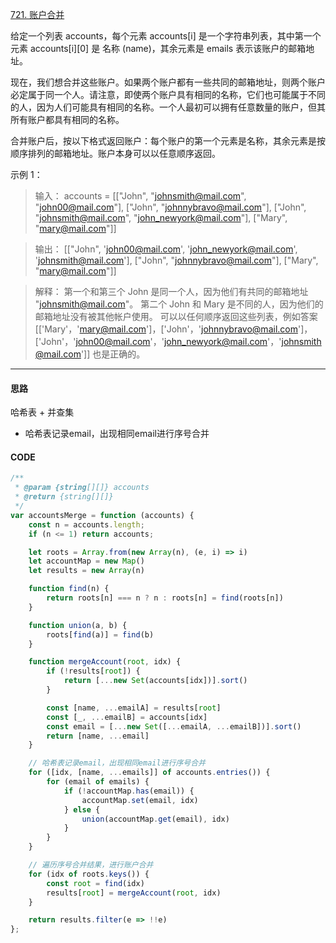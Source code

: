 [721. 账户合并](https://leetcode-cn.com/problems/accounts-merge/)

给定一个列表 accounts，每个元素 accounts[i] 是一个字符串列表，其中第一个元素 accounts[i][0] 是 名称 (name)，其余元素是 emails 表示该账户的邮箱地址。

现在，我们想合并这些账户。如果两个账户都有一些共同的邮箱地址，则两个账户必定属于同一个人。请注意，即使两个账户具有相同的名称，它们也可能属于不同的人，因为人们可能具有相同的名称。一个人最初可以拥有任意数量的账户，但其所有账户都具有相同的名称。

合并账户后，按以下格式返回账户：每个账户的第一个元素是名称，其余元素是按顺序排列的邮箱地址。账户本身可以以任意顺序返回。

示例 1：

> 输入： accounts = [["John", "johnsmith@mail.com", "john00@mail.com"], ["John", "johnnybravo@mail.com"], ["John", "johnsmith@mail.com", "john_newyork@mail.com"], ["Mary", "mary@mail.com"]]

> 输出：
[["John", 'john00@mail.com', 'john_newyork@mail.com', 'johnsmith@mail.com'],  ["John", "johnnybravo@mail.com"], ["Mary", "mary@mail.com"]]

> 解释： 第一个和第三个 John 是同一个人，因为他们有共同的邮箱地址 "johnsmith@mail.com"。 第二个 John 和 Mary 是不同的人，因为他们的邮箱地址没有被其他帐户使用。 可以以任何顺序返回这些列表，例如答案 [['Mary'，'mary@mail.com']，['John'，'johnnybravo@mail.com']，
['John'，'john00@mail.com'，'john_newyork@mail.com'，'johnsmith@mail.com']] 也是正确的。

---

#### 思路

哈希表 + 并查集
- 哈希表记录email，出现相同email进行序号合并

#### CODE

```javascript
/**
 * @param {string[][]} accounts
 * @return {string[][]}
 */
var accountsMerge = function (accounts) {
    const n = accounts.length;
    if (n <= 1) return accounts;

    let roots = Array.from(new Array(n), (e, i) => i)
    let accountMap = new Map()
    let results = new Array(n)

    function find(n) {
        return roots[n] === n ? n : roots[n] = find(roots[n])
    }

    function union(a, b) {
        roots[find(a)] = find(b)
    }

    function mergeAccount(root, idx) {
        if (!results[root]) {
            return [...new Set(accounts[idx])].sort()
        }

        const [name, ...emailA] = results[root]
        const [_, ...emailB] = accounts[idx]
        const email = [...new Set([...emailA, ...emailB])].sort()
        return [name, ...email]
    }

    // 哈希表记录email，出现相同email进行序号合并
    for ([idx, [name, ...emails]] of accounts.entries()) {
        for (email of emails) {
            if (!accountMap.has(email)) {
                accountMap.set(email, idx)
            } else {
                union(accountMap.get(email), idx)
            }
        }
    }

    // 遍历序号合并结果，进行账户合并
    for (idx of roots.keys()) {
        const root = find(idx)
        results[root] = mergeAccount(root, idx)
    }

    return results.filter(e => !!e)
};

```